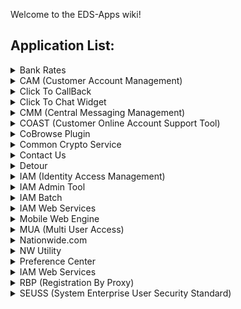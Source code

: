 Welcome to the EDS-Apps wiki!
## Application List:
<details><summary>Bank Rates</summary><p>

|Application Name |APRM ID|Wiki                                                                 |Codebase                                                         |
|:---------------:|:-----:|:-------------------------------------------------------------------:|:---------------------------------------------------------------:|
|Bank Rates       |5608   |[Bank Rates Wiki](https://github.nwie.net/Nationwide/bankrates/wiki) | [Bank Rates  Code](https://github.nwie.net/Nationwide/bankrates)|

</p></details>

<details><summary>CAM (Customer Account Management)</summary><p>

|Application Name                 |APRM ID|Wiki                                                   |Codebase                                          |
|:-------------------------------:|:-----:|:-----------------------------------------------------:|:------------------------------------------------:|
|CAM (Customer Account Management)|3170   |[CAM Wiki](https://github.nwie.net/Nationwide/cam/wiki)|[CAM Code](https://github.nwie.net/Nationwide/cam)|

</p></details>

<details><summary>Click To CallBack</summary><p>

|Application Name |APRM ID|Wiki                                                                               |Codebase                                                                      |
|:---------------:|:-----:|:---------------------------------------------------------------------------------:|:----------------------------------------------------------------------------:|
|Click To CallBack|3172   |[Click To CallBack Wiki](https://github.nwie.net/Nationwide/Click-To-CallBack/wiki)|[Click To CallBack Code](https://github.nwie.net/Nationwide/Click-To-CallBack)|

</p></details>

<details><summary>Click To Chat Widget</summary><p>

|Application Name|APRM ID|Wiki                                                                           |Codebase                                                                  |
|:--------------:|:-----:|:-----------------------------------------------------------------------------:|:------------------------------------------------------------------------:|
|Click to Chat   |3173   |[Click To Chat Wiki](https://github.nwie.net/Nationwide/ClickToChatWidget/wiki)|[Click To Chat Code](https://github.nwie.net/Nationwide/ClickToChatWidget)|

</p></details>

<details><summary>CMM (Central Messaging Management)</summary><p>

|Application Name  |APRM ID|Wiki                                                               |Codebase                                                       |
|:----------------:|:-----:|:-----------------------------------------------------------------:|:-------------------------------------------------------------:|
|CMM Web Services  |6990   |[CMM-WS Wiki](https://github.nwie.net/Nationwide/cmm-ws/wiki)      |[CMM-WS Code](https://github.nwie.net/Nationwide/cmm-ws)       |
|CMM Batch         |6990   |[CMM-Batch Wiki](https://github.nwie.net/Nationwide/cmm-batch/wiki)|[CMM-Batch Code](https://github.nwie.net/Nationwide/cmm-batch) |

</p></details>

<details><summary>COAST (Customer Online Account Support Tool)</summary><p>

|Application Name                            |APRM ID|Wiki                                                       |Codebase                                              |
|:------------------------------------------:|:-----:|:---------------------------------------------------------:|:----------------------------------------------------:|
|COAST (Customer Online Account Support Tool)|3201   |[COAST Wiki](https://github.nwie.net/Nationwide/coast/wiki)|[COAST Code](https://github.nwie.net/Nationwide/coast)|

</p></details>

<details><summary>CoBrowse Plugin</summary><p>

|Application Name       |APRM ID|Wiki                                                                           |Codebase                                                                  |
|:---------------------:|:-----:|:-----------------------------------------------------------------------------:|:------------------------------------------------------------------------:|
|CoBrowse Plugin        |N/A    |[CoBrowse Plugin Wiki](https://github.nwie.net/Nationwide/CoBrowse-Plugin/wiki)|[CoBrowse Plugin Code](https://github.nwie.net/Nationwide/CoBrowse-Plugin)|

</p></details>

<details><summary>Common Crypto Service</summary><p>

|Application Name      |APRM ID|Wiki                                                                                       |Codebase                                                                              |
|:--------------------:|:-----:|:-----------------------------------------------------------------------------------------:|:------------------------------------------------------------------------------------:|
|Common Crypto Service |N/A    |[Common Crypto Service Wiki](https://github.nwie.net/Nationwide/common-crypto-serivce/wiki)|[Common Crypto Service Code](https://github.nwie.net/Nationwide/common-crypto-serivce)|

</p></details>

<details><summary>Contact Us</summary><p>

|Application Name  |APRM ID|Wiki                                                                 |Codebase                                                        |
|:----------------:|:-----:|:-------------------------------------------------------------------:|:--------------------------------------------------------------:|
|Contact Us        |497    |[Contact Us Wiki](https://github.nwie.net/Nationwide/Contact-Us/wiki)|[Contact Us Code](https://github.nwie.net/Nationwide/Contact-Us)|

</p></details>

<details><summary>Detour</summary><p>

|Application Name    |APRM ID|Wiki                                                                        |Codebase                                                               |
|:------------------:|:-----:|:--------------------------------------------------------------------------:|:---------------------------------------------------------------------:|
|Detour Web Services |N/A    |[Detour WS Wiki](https://github.nwie.net/Nationwide/detour/wiki)            |[Detour WS Code](https://github.nwie.net/Nationwide/detour)            |
|Detour Inner Circle |N/A    |[Detour IC Wiki](https://github.nwie.net/Nationwide/detour-innercircle/wiki)|[Detour IC Code](https://github.nwie.net/Nationwide/detour-innercircle)|

</p></details>

<details><summary>IAM (Identity Access Management)</summary><p>

|Application Name                |APRM ID|Wiki                                                   |Codebase                                          |
|:------------------------------:|:-----:|:-----------------------------------------------------:|:------------------------------------------------:|
|IAM (Identity Access Management)|3105   |[IAM Wiki](https://github.nwie.net/Nationwide/iam/wiki)|[IAM Code](https://github.nwie.net/Nationwide/iam)|

</p></details>

<details><summary>IAM Admin Tool</summary><p>

|Application Name |APRM ID|Wiki                                                                         |Codebase                                                                |
|:---------------:|:-----:|:---------------------------------------------------------------------------:|:----------------------------------------------------------------------:|
|IAM Admin Tool   |6664   |[IAM Admin Tool Wiki](https://github.nwie.net/Nationwide/iam-admin-tool/wiki)|[IAM Admin Tool Code](https://github.nwie.net/Nationwide/iam-admin-tool)|

</p></details>

<details><summary>IAM Batch</summary><p>

|Application Name |APRM ID|Wiki                                                                |Codebase                                                     |
|:---------------:|:-----:|:------------------------------------------------------------------:|:-----------------------------------------------------------:|
|IAM Batch        |6666   |[IAM Batch Wiki](https://github.nwie.net/Nationwide/iam-batch/wiki)|[IAM Batch Code](https://github.nwie.net/Nationwide/iam-batch)|

</p></details>

<details><summary>IAM Web Services</summary><p>

|Application Name     |APRM ID|Wiki                                                                               |Codebase                                                                      |
|:-------------------:|:-----:|:---------------------------------------------------------------------------------:|:----------------------------------------------------------------------------:|
|IAM Web Services     |6086   |[IAM Web Services Wiki](https://github.nwie.net/Nationwide/iam-ws/wiki)            |[IAM Web Services Code](https://github.nwie.net/Nationwide/iam-ws)            |
|IAM Migration Tool   |6681   |[IAM Migration Tool Wiki](https://github.nwie.net/Nationwide/iam-ws-migration/wiki)|[IAM Migration Tool Code](https://github.nwie.net/Nationwide/iam-ws-migration)|

</p></details>

<details><summary>Mobile Web Engine</summary><p>

|Application Name  |APRM ID|Wiki                                                                               |Codebase                                                                      |
|:----------------:|:-----:|:---------------------------------------------------------------------------------:|:----------------------------------------------------------------------------:|
|Mobile Web Engine |5986   |[Mobile Web Engine Wiki](https://github.nwie.net/Nationwide/mobile-web-engine/wiki)|[Mobile Web Engine Code](https://github.nwie.net/Nationwide/mobile-web-engine)|

</p></details>

<details><summary>MUA (Multi User Access)</summary><p>

|Application Name          |APRM ID|Wiki                                                                                           |Codebase                                                                                  |
|:------------------------:|:-----:|:---------------------------------------------------------------------------------------------:|:----------------------------------------------------------------------------------------:|
|IAM Authorization Services|6651   |[IAM Authorization Services Wiki](https://github.nwie.net/Nationwide/iam-authz-ws/wiki)        |[IAM Authorization Services Code](https://github.nwie.net/Nationwide/iam-authz-ws)        |
|IAM Authorization Center  |6670   |[IAM Authorization Center Wiki](https://github.nwie.net/Nationwide/authorization-center/wiki)  |[IAM Authorization Center Code](https://github.nwie.net/Nationwide/authorization-center)  |
|MUA Permissions Blender   |N/A    |[MUA Permissions Blender Wiki](https://github.nwie.net/Nationwide/mua-permissions-blender/wiki)|[MUA Permissions Blender Code](https://github.nwie.net/Nationwide/mua-permissions-blender)|
|Multi User API            |N/A    |[Mutlie User Api Wiki](https://github.nwie.net/Nationwide/multi-user-api/wiki)                 |[Multi User API Code](https://github.nwie.net/Nationwide/multi-user-api)                  |
|MUA API Client            |N/A    |[MUA API Client Wiki](https://github.nwie.net/Nationwide/mua-api-client/wiki)                  |[MUA API Client Code](https://github.nwie.net/Nationwide/mua-api-client)                  |

</p></details>

<details><summary>Nationwide.com</summary><p>

|Application Name |APRM ID|Wiki                                                                    |Codebase                                                           |
|:---------------:|:-----:|:----------------------------------------------------------------------:|:-----------------------------------------------------------------:|
|Nationwide.com   |1940   |[Nationwide.com Wiki](https://github.nwie.net/Nationwide/nw-utility/wiki)|[Nationwide.com Code](https://github.nwie.net/Nationwide/nw-utility)|

</p></details>

<details><summary>NW Utility</summary><p>

|Application Name |APRM ID|Wiki                                                                                             |Codebase                                                                    |
|:---------------:|:-----:|:---------------------------------------------------------------------------------------:|:----------------------------------------------------------------------------------:|
|NW Utility       |5621   |[NW Utility Wiki](https://github.nwie.net/Nationwide/DGS-EDS-Nationwidecom-Redesign/wiki)|[NW Utility Code](https://github.nwie.net/Nationwide/DGS-EDS-Nationwidecom-Redesign)|

</p></details>

<details><summary>Preference Center</summary><p>

|Application Name         |APRM ID|Wiki                                                                                     |Codebase                                                                           |
|:-----------------------:|:-----:|:---------------------------------------------------------------------------------------:|:---------------------------------------------------------------------------------:|
|Preference Center        |6665   |[Preference Center Wiki](https://github.nwie.net/Nationwide/preference-center/wiki)      |[Preference Center Code](https://github.nwie.net/Nationwide/preference-center)     |
|Preference Management API|6967   |[Preference Management API Wiki](https://github.nwie.net/Nationwide/preferences-api/wiki)|Preference Management API Code](https://github.nwie.net/Nationwide/preferences-api)|

</p></details>

<details><summary>IAM Web Services</summary><p>

|Application Name     |APRM ID|Wiki                                                                                     |Codebase                                                                            |
|:-------------------:|:-----:|:---------------------------------------------------------------------------------------:|:----------------------------------------------------------------------------------:|
|Professional Locator |3171   |[Professional Locator Wiki](https://github.nwie.net/Nationwide/professional-locator/wiki)|[Professional Locator Code](https://github.nwie.net/Nationwide/professional-locator)|

</p></details>

<details><summary>RBP (Registration By Proxy)</summary><p>

|Application Name           |APRM ID|Wiki                                                    |Codebase                                           |
|:-------------------------:|:-----:|:------------------------------------------------------:|:-------------------------------------------------:|
|RBP (Registration By Proxy)|3176   |[RBP Wiki](https://github.nwie.net/Nationwide/rbp/wiki) |[RBP Code](https://github.nwie.net/Nationwide/rbp) |

</p></details>

<details><summary>SEUSS (System Enterprise User Security Standard)</summary><p>

|Application Name                                |APRM ID|Wiki                                                        |Codebase                                               |
|:----------------------------------------------:|:-----:|:----------------------------------------------------------:|:-----------------------------------------------------:|
|SEUSS (System Enterprise User Security Standard)|4255   |[SEUSS Wiki](https://github.nwie.net/Nationwide/seuss/wiki) |[SEUSS Code](https://github.nwie.net/Nationwide/seuss) |

</p></details>